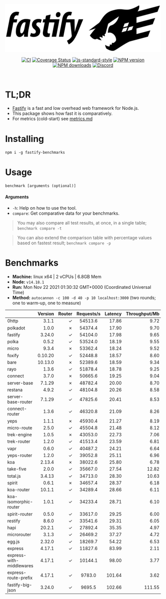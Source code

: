 <div align="center">
  <img src="https://github.com/fastify/graphics/raw/HEAD/fastify-landscape-outlined.svg" width="650" height="auto"/>
</div>

<div align="center">

[![CI](https://github.com/fastify/fastify/workflows/ci/badge.svg)](https://github.com/fastify/fastify/actions/workflows/ci.yml)
[![Coverage Status](https://coveralls.io/repos/github/fastify/fastify/badge.svg?branch=master)](https://coveralls.io/github/fastify/fastify?branch=master)
[![js-standard-style](https://img.shields.io/badge/code%20style-standard-brightgreen.svg?style=flat)](http://standardjs.com/)
[![NPM version](https://img.shields.io/npm/v/fastify.svg?style=flat)](https://www.npmjs.com/package/fastify)
[![NPM downloads](https://img.shields.io/npm/dm/fastify.svg?style=flat)](https://www.npmjs.com/package/fastify) [![Discord](https://img.shields.io/discord/725613461949906985)](https://discord.gg/fastify)

</div>
<br />

# TL;DR

* [Fastify](https://github.com/fastify/fastify) is a fast and low overhead web framework for Node.js.
* This package shows how fast it is comparatively.
* For metrics (cold-start) see [metrics.md](./METRICS.md)

# Installing

```
npm i -g fastify-benchmarks
```

# Usage

```
benchmark [arguments (optional)]
```

#### Arguments

* `-h`: Help on how to use the tool.
* `compare`: Get comparative data for your benchmarks.

> You may also compare all test results, at once, in a single table; `benchmark compare -t`

> You can also extend the comparison table with percentage values based on fastest result; `benchmark compare -p`
# Benchmarks

* __Machine:__ linux x64 | 2 vCPUs | 6.8GB Mem
* __Node:__ `v14.18.1`
* __Run:__ Mon Nov 22 2021 01:30:32 GMT+0000 (Coordinated Universal Time)
* __Method:__ `autocannon -c 100 -d 40 -p 10 localhost:3000` (two rounds; one to warm-up, one to measure)

|                          | Version | Router | Requests/s | Latency | Throughput/Mb |
| :--                      | --:     | --:    | :-:        | --:     | --:           |
| 0http                    | 3.1.1   | ✓      | 54513.6    | 17.86   | 9.72          |
| polkadot                 | 1.0.0   | ✗      | 54374.4    | 17.90   | 9.70          |
| fastify                  | 3.24.0  | ✓      | 54104.0    | 17.98   | 9.65          |
| polka                    | 0.5.2   | ✓      | 53524.0    | 18.19   | 9.55          |
| micro                    | 9.3.4   | ✗      | 53362.4    | 18.24   | 9.52          |
| foxify                   | 0.10.20 | ✓      | 52448.8    | 18.57   | 8.60          |
| bare                     | 10.13.0 | ✗      | 52389.6    | 18.59   | 9.34          |
| rayo                     | 1.3.6   | ✓      | 51878.4    | 18.78   | 9.25          |
| connect                  | 3.7.0   | ✗      | 50665.6    | 19.25   | 9.04          |
| server-base              | 7.1.29  | ✗      | 48782.4    | 20.00   | 8.70          |
| restana                  | 4.9.2   | ✓      | 48104.8    | 20.26   | 8.58          |
| server-base-router       | 7.1.29  | ✓      | 47825.6    | 20.41   | 8.53          |
| connect-router           | 1.3.6   | ✓      | 46320.8    | 21.09   | 8.26          |
| yeps                     | 1.1.1   | ✗      | 45930.4    | 21.27   | 8.19          |
| micro-route              | 2.5.0   | ✓      | 45504.8    | 21.48   | 8.12          |
| trek-engine              | 1.0.5   | ✗      | 43053.0    | 22.73   | 7.06          |
| trek-router              | 1.2.0   | ✓      | 41513.4    | 23.59   | 6.81          |
| vapr                     | 0.6.0   | ✓      | 40487.2    | 24.21   | 6.64          |
| yeps-router              | 1.2.0   | ✓      | 39052.8    | 25.11   | 6.96          |
| koa                      | 2.13.4  | ✗      | 38022.6    | 25.80   | 6.78          |
| take-five                | 2.0.0   | ✓      | 35667.0    | 27.54   | 12.82         |
| total.js                 | 3.4.13  | ✓      | 34713.0    | 28.30   | 10.63         |
| spirit                   | 0.6.1   | ✗      | 34657.4    | 28.37   | 6.18          |
| koa-router               | 10.1.1  | ✓      | 34289.4    | 28.66   | 6.11          |
| koa-isomorphic-router    | 1.0.1   | ✓      | 34233.4    | 28.71   | 6.10          |
| spirit-router            | 0.5.0   | ✓      | 33617.0    | 29.25   | 6.00          |
| restify                  | 8.6.0   | ✓      | 33541.6    | 29.31   | 6.05          |
| hapi                     | 20.2.1  | ✓      | 27892.4    | 35.35   | 4.97          |
| microrouter              | 3.1.3   | ✓      | 26469.2    | 37.27   | 4.72          |
| egg.js                   | 2.32.0  | ✓      | 18269.7    | 54.22   | 6.53          |
| express                  | 4.17.1  | ✓      | 11827.6    | 83.99   | 2.11          |
| express-with-middlewares | 4.17.1  | ✓      | 10144.1    | 98.00   | 3.77          |
| express-route-prefix     | 4.17.1  | ✓      | 9783.0     | 101.64  | 3.62          |
| fastify-big-json         | 3.24.0  | ✓      | 9695.5     | 102.66  | 111.55        |

